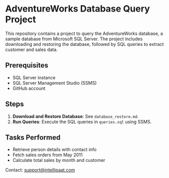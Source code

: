 # AdventureWorks Database Query Project

This repository contains a project to query the AdventureWorks database, a sample database from Microsoft SQL Server. The project includes downloading and restoring the database, followed by SQL queries to extract customer and sales data.

## Prerequisites
- SQL Server instance
- SQL Server Management Studio (SSMS)
- GitHub account

## Steps
1. **Download and Restore Database**: See `database_restore.md`.
2. **Run Queries**: Execute the SQL queries in `queries.sql` using SSMS.

## Tasks Performed
- Retrieve person details with contact info
- Fetch sales orders from May 2011
- Calculate total sales by month and customer

Contact: [support@intellipaat.com](mailto:support@intellipaat.com)
